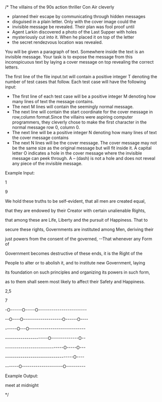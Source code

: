/* The villains of the 90s action thriller Con Air cleverly 
 * planned their escape by communicating through hidden messages 
 * disguised in a plain letter.  Only with the cover image could the 
 * invisible message be revealed. Their plan was fool proof until 
 * Agent Larkin discovered a photo of the Last Supper with holes 
 * mysteriously cut into it.  When he placed it on top of the letter 
 * the secret rendezvous location was revealed.

You will be given a paragraph of text.  Somewhere inside the text 
is an invisible message.  Your task is to expose the message from 
this inconspicuous text by laying a cover message on top revealing 
the correct letters.


 

The first line of the file input.txt will contain a positive 
integer T denoting the number of test cases that follow.  Each 
test case will have the following input:

 

- The first line of each test case will be a positive integer M denoting 
how many lines of text the message contains.
- The next M lines will contain the seemingly normal message.
- The next line will contain the start coordinate for the cover message 
in row,column format.Since the villains were aspiring computer programmers, 
they cleverly chose to make the first character in the normal message row 0, 
column 0.
- The next line will be a positive integer N denoting how many lines of text 
the cover message contains
- The next N lines will be the cover message. The cover message may not be 
the same size as the original message but will fit inside it.  A capital 
letter O indicates a hole in the cover message where the invisible message 
can peek through.  A – (dash) is not a hole and does not reveal any piece 
of the invisible message.
 

Example Input:

 

1

9

We hold these truths to be self-evident, that all men are created equal,

that they are endowed by their Creator with certain unalienable Rights,

that among these are Life, Liberty and the pursuit of Happiness. That to

secure these rights, Governments are instituted among Men, deriving their

just powers from the consent of the governed, --That whenever any Form of

Government becomes destructive of these ends, it is the Right of the

People to alter or to abolish it, and to institute new Government, laying

its foundation on such principles and organizing its powers in such form,

as to them shall seem most likely to affect their Safety and Happiness.

2,5

7

-O------O-----O-------------------------

--O----O--------------------O------O----

------O---O-----------------------------

----------------------O--------------O--

------------------------------O-----O---

-----------------------------------O----

-------O---------------------O----------

 

Example Output:

meet at midnight

*/
